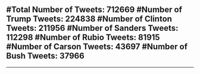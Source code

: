 #Total Number of Tweets: 712669 
#Number of Trump Tweets: 224838
#Number of Clinton Tweets: 211956
#Number of Sanders Tweets: 112298
#Number of Rubio Tweets: 81915
#Number of Carson Tweets: 43697
#Number of Bush Tweets: 37966
---
---
